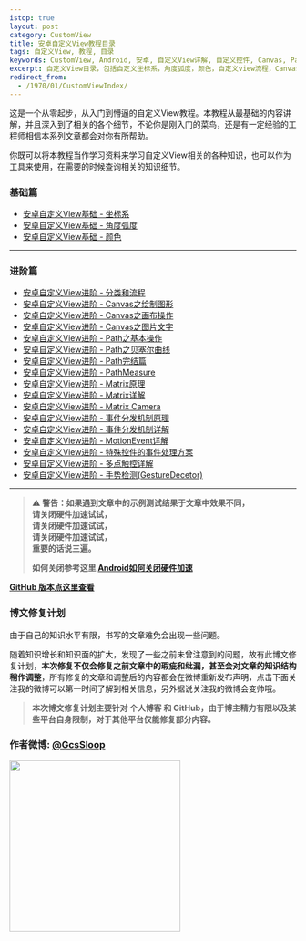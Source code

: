 ```yaml
---
istop: true
layout: post
category: CustomView
title: 安卓自定义View教程目录
tags: 自定义View, 教程, 目录
keywords: CustomView, Android, 安卓, 自定义View详解, 自定义控件, Canvas, Path, 贝塞尔曲线, PathMeasure, Matrix, 教程
excerpt: 自定义View目录，包括自定义坐标系，角度弧度，颜色，自定义view流程，Canvas，Path，PathMeasure，贝塞尔曲线，Matrix，2D绘图等相关内容。
redirect_from:
  - /1970/01/CustomViewIndex/
---
```


这是一个从零起步，从入门到懵逼的自定义View教程。本教程从最基础的内容讲解，并且深入到了相关的各个细节，不论你是刚入门的菜鸟，还是有一定经验的工程师相信本系列文章都会对你有所帮助。

你既可以将本教程当作学习资料来学习自定义View相关的各种知识，也可以作为工具来使用，在需要的时候查询相关的知识细节。


### 基础篇

* [安卓自定义View基础 - 坐标系](/customview/CoordinateSystem)
* [安卓自定义View基础 - 角度弧度](/customview/AngleAndRadian)
* [安卓自定义View基础 - 颜色](/customview/Color)

*******

### 进阶篇

* [安卓自定义View进阶 - 分类和流程](/customview/CustomViewProcess)  
* [安卓自定义View进阶 - Canvas之绘制图形](/customview/Canvas_BasicGraphics)  
* [安卓自定义View进阶 - Canvas之画布操作](/customview/Canvas_Convert)  
* [安卓自定义View进阶 - Canvas之图片文字](/customview/Canvas_PictureText)  
* [安卓自定义View进阶 - Path之基本操作](/customview/Path_Basic)  
* [安卓自定义View进阶 - Path之贝塞尔曲线](/customview/Path_Bezier)  
* [安卓自定义View进阶 - Path完结篇](/customview/Path_Over)  
* [安卓自定义View进阶 - PathMeasure](/customview/Path_PathMeasure)  
* [安卓自定义View进阶 - Matrix原理](/customview/Matrix_Basic)  
* [安卓自定义View进阶 - Matrix详解](/customview/Matrix_Method)  
* [安卓自定义View进阶 - Matrix Camera](/customview/matrix-3d-camera)  
* [安卓自定义View进阶 - 事件分发机制原理](/customview/dispatch-touchevent-theory)  
* [安卓自定义View进阶 - 事件分发机制详解](/customview/dispatch-touchevent-source)  
* [安卓自定义View进阶 - MotionEvent详解](/customview/motionevent)  
* [安卓自定义View进阶 - 特殊控件的事件处理方案](/customview/touch-matrix-region) 
* [安卓自定义View进阶 - 多点触控详解](/customview/multi-touch)  
* [安卓自定义View进阶 - 手势检测(GestureDecetor)](/customview/gestruedector)  


*****

> **⚠️ 警告：如果遇到文章中的示例测试结果于文章中效果不同，**  
> **请关闭硬件加速试试，**  
> **请关闭硬件加速试试，**  
> **请关闭硬件加速试试，**  
> **重要的话说三遍。**  
>
> **如何关闭参考这里 [Android如何关闭硬件加速](https://github.com/GcsSloop/AndroidNote/issues/7)**

[**GitHub 版本点这里查看**](https://github.com/GcsSloop/AndroidNote)

### 博文修复计划

由于自己的知识水平有限，书写的文章难免会出现一些问题。

随着知识增长和知识面的扩大，发现了一些之前未曾注意到的问题，故有此博文修复计划，**本次修复不仅会修复之前文章中的瑕疵和纰漏，甚至会对文章的知识结构稍作调整**，所有修复的文章和调整后的内容都会在微博重新发布声明，点击下面关注我的微博可以第一时间了解到相关信息，另外据说关注我的微博会变帅哦。

> **本次博文修复计划主要针对 个人博客 和 GitHub，由于博主精力有限以及某些平台自身限制，对于其他平台仅能修复部分内容。**

### 作者微博: [@GcsSloop](http://weibo.com/GcsSloop)

<a href="http://www.gcssloop.com/info/about/" target="_blank"> <img src="http://ww4.sinaimg.cn/large/005Xtdi2gw1f1qn89ihu3j315o0dwwjc.jpg"  width="300" style="display:inline;"/> </a>